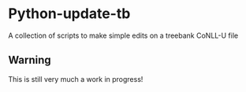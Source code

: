 # Python-update-tb
A collection of scripts to make simple edits on a treebank CoNLL-U file

## Warning

This is still very much a work in progress!
